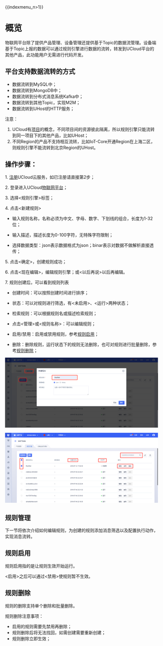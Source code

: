{{indexmenu_n>1}}
# 概览
物联网平台除了提供产品管理、设备管理还提供基于Topic的数据流管理。设备端基于Topic上报的数据可以通过规则引擎进行数据的流转，转发到UCloud平台的其他产品，此功能用户无需进行代码开发。

## 平台支持数据流转的方式

- 数据流转到MySQL中；
- 数据流转到MongoDB中；
- 数据流转到分布式消息系统Kafka中；
- 数据流转到其他Topic，实现M2M；
- 数据流转到UHost的HTTP服务；



注意：

1. UCloud有[项目](https://docs.ucloud.cn/management_monitor/uproject/index)的概念，不同项目间的资源彼此隔离，所以规则引擎只能流转到同一项目下的其他产品，比如UHost；
2. 不同Region的产品不支持相互流转，比如IoT-Core开通Region在上海二区，则规则引擎不能流转到北京Region的UHost。



## 操作步骤：

1\. [注册](https://passport.ucloud.cn/#register)UCloud云服务，如已注册请直接第2步；

2\. 登录进入UCloud[物联网平台](https://console.ucloud.cn/iot)；

3\. 选择<规则引擎>标签；

4\. 点击<新建规则>

- 输入规则名称，名称必须为中文、字母、数字、下划线的组合，长度为1-32位；

- 输入描述，描述长度为0-100字符，无特殊字符限制；

- 选择数据类型：json表示数据格式为json；binar表示对数据不做解析直接透传；

5\. 点击<确定>，创建规则成功；

6\. 点击<现在编辑>，编辑规则引擎；或<以后再说>以后再编辑。

7\. 规则创建后，可以看到规则列表

   - 创建时间：可以按照创建时间进行排序；
   
   - 状态：可以对规则进行筛选，有<未启用>、<运行>两种状态；
   
   - 检索规则：可以根据规则名或描述检索规则；
   
   - 点击<管理>或<规则名称>：可以编辑规则；
   
   - 启用/禁用：启用或禁用规则，参考[规则启用](#规则启用)；
   
   - 删除：删除规则，运行状态下的规则无法删除，也可对规则进行批量删除，参考[规则删除](#规则删除)；
   

![新建规则](../../images/新建规则.png)

![规则列表](../../images/规则列表.png)



## 规则管理

下一节将依次介绍如何编辑规则，为创建的规则添加消息筛选以及配置执行动作，实现消息流转。



## 规则启用

规则启用指的是让规则生效开始运行。

<启用>之后可以通过<禁用>使规则暂不生效。



## 规则删除

规则的删除支持单个删除和批量删除。

规则删除注意事项：
- 启用的规则需要先禁用再删除；
- 规则删除后将无法找回，如需创建需要重新创建；
- 规则删除立即生效；
